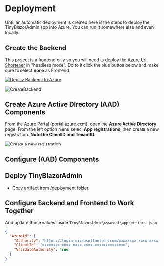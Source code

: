 # Deployment

 Until an automatic deployment is created here is the steps to deploy the TinyBlazorAdmin app into Azure. You can run it somewhere else and even locally.

## Create the Backend

This project is a frontend only so you will need to deploy the [Azure Url Shortener](https://github.com/FBoucher/AzUrlShortener) in "headless mode". Do to it click the blue button below and make sure to select **none** as Frontend

[![Deploy Backend to Azure](https://aka.ms/deploytoazurebutton)](https://portal.azure.com/?WT.mc_id=urlshortener-github-frbouche#create/Microsoft.Template/uri/https%3A%2F%2Fraw.githubusercontent.com%2FFBoucher%2FAzUrlShortener%2Fmaster%2Fdeployment%2FazureDeploy.json)

![CreateBackend][CreateBackend]

## Create Azure Active DIrectory (AAD) Components

From the Azure Portal (portal.azure.com), open the **Azure Active Directory** page. From the left option menu select **App registrations**, then create a new registration. **Note the ClientID and TenantID.**

![Create a new registration][newRegistration]



## Configure (AAD) Components



## Deploy TinyBlazorAdmin

- Copy artifact from /deployment folder.

## Configure Backend and Frontend to Work Together


And update those values inside `TinyBlazorAdmin\wwwroot\appsettings.json`

```json
{
  "AzureAd": {
    "Authority": "https://login.microsoftonline.com/xxxxxxxx-xxxx-xxxx-xxxx-xxxxxxxxxxxxxx",
    "ClientId": "xxxxxxxx-xxxx-xxxx-xxxx-xxxxxxxxxxxxxx",
    "ValidateAuthority": true
  }
}
```



[CreateBackend]: ../medias/CreateBackend.png
[newRegistration]: ../medias/newRegistration.png
[AddPolicy]: ../medias/AddPolicy.png
[EditKeyVault]: ../medias/EditKeyVault.png
[CreateSecrets]: ../medias/CreateSecrets.png